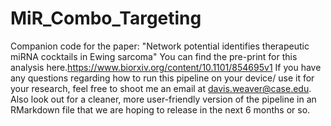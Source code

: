 # MiR_Combo_Targeting
Companion code for the paper: "Network potential identifies therapeutic miRNA cocktails in Ewing sarcoma"
You can find the pre-print for this analysis here.https://www.biorxiv.org/content/10.1101/854695v1
If you have any questions regarding how to run this pipeline on your device/ use it for your research, 
feel free to shoot me an email at davis.weaver@case.edu. Also look out for a cleaner, more user-friendly version of the pipeline in an RMarkdown 
file that we are hoping to release in the next 6 months or so. 
